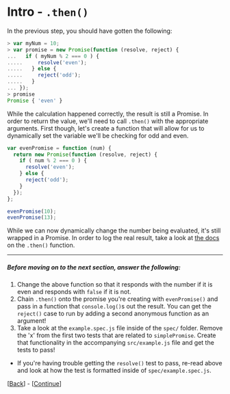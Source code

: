 # Intro - `.then()`

In the previous step, you should have gotten the following:

```javascript
> var myNum = 10;
> var promise = new Promise(function (resolve, reject) {
...   if ( myNum % 2 === 0 ) {
.....     resolve('even');
.....   } else {
.....     reject('odd');
.....   }
... });
> promise
Promise { 'even' }
```

While the calculation happened correctly, the result is still a Promise. In order to return the value, we'll need to call `.then()` with the appropriate arguments. First though, let's create a function that will allow for us to dynamically set the variable we'll be checking for odd and even.

```javascript
var evenPromise = function (num) {
  return new Promise(function (resolve, reject) {
    if ( num % 2 === 0 ) {
      resolve('even');
    } else {
      reject('odd');
    }
  });
};

evenPromise(10);
evenPromise(13);
```

While we can now dynamically change the number being evaluated, it's still wrapped in a Promise. In order to log the real result, take a look at [the docs](https://developer.mozilla.org/en-US/docs/Web/JavaScript/Reference/Global_Objects/Promise/then) on the `.then()` function.

* * *

##### Before moving on to the next section, answer the following:

1. Change the above function so that it responds with the number if it is even and responds with `false` if it is not.
1. Chain `.then()` onto the promise you're creating with `evenPromise()` and pass in a function that `console.log()`s out the result. You can get the `reject()` case to run by adding a second anonymous function as an argument!
1. Take a look at the `example.spec.js` file inside of the `spec/` folder. Remove the 'x' from the first two tests that are related to `simplePromise`. Create that functionality in the accompanying `src/example.js` file and get the tests to pass!
  * If you're having trouble getting the `resolve()` test to pass, re-read above and look at how the test is formatted inside of `spec/example.spec.js`.

[[Back](step-0.md)] - [[Continue](step-2.md)]